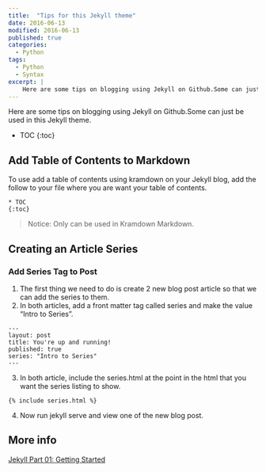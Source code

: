 ```yaml
---
title:  "Tips for this Jekyll theme"
date: 2016-06-13
modified: 2016-06-13
published: true
categories: 
  - Python
tags:
  - Python
  - Syntax
excerpt: |
    Here are some tips on blogging using Jekyll on Github.Some can just be used in this Jekyll theme.
---
```


Here are some tips on blogging using Jekyll on Github.Some can just be used in this Jekyll theme.

* TOC
{:toc}

## Add Table of Contents to Markdown

To use add a table of contents using kramdown on your Jekyll blog, add the follow to your file where you are want your table of contents.

```
* TOC
{:toc}
```

> Notice: Only can be used in Kramdown Markdown.

## Creating an Article Series

### Add Series Tag to Post
1. The first thing we need to do is create 2 new blog post article so that we can add the series to them.
2. In both articles, add a front matter tag called series and make the value “Intro to Series”.

```
---
layout: post
title: You're up and running!
published: true
series: "Intro to Series"	
---
```
3. In both article, include the series.html at the point in the html that you want the series listing to show.

```
{% include series.html %}
```

4. Now run jekyll serve and view one of the new blog post.

## More info

[Jekyll Part 01: Getting Started](http://digitaldrummerj.me//blogging-on-github-part-1-Getting-Started/)


